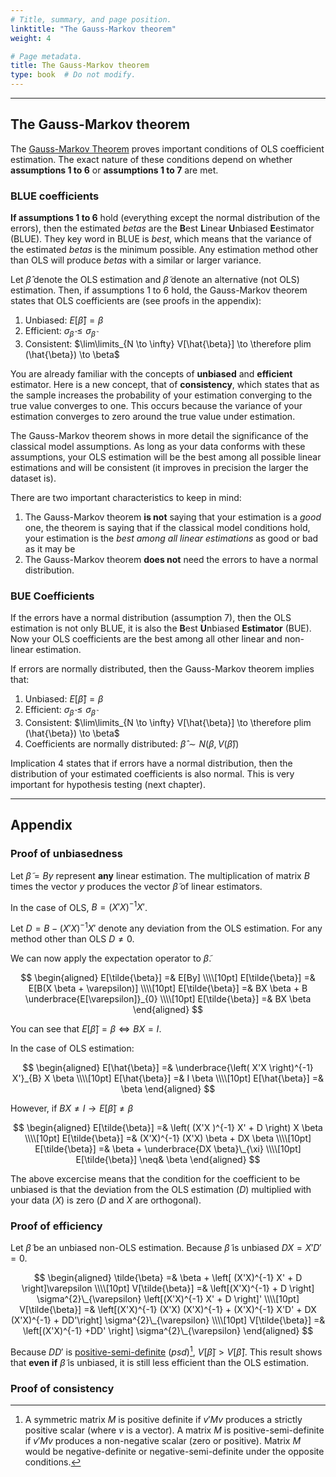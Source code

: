 ```yaml
---
# Title, summary, and page position.
linktitle: "The Gauss-Markov theorem"
weight: 4

# Page metadata.
title: The Gauss-Markov theorem
type: book  # Do not modify.
---
```




---

## The Gauss-Markov theorem

The [Gauss-Markov Theorem](https://en.wikipedia.org/wiki/Gauss%E2%80%93Markov_theorem#Remarks_on_the_proof) proves important conditions of OLS coefficient estimation. The exact nature of these conditions depend on whether **assumptions 1 to 6** or **assumptions 1 to 7** are met.

### BLUE coefficients

**If assumptions 1 to 6** hold (everything except the normal distribution of the errors), then the estimated $betas$ are the **B**est **L**inear **U**nbiased **E**estimator (BLUE). They key word in BLUE is *best*, which means that the variance of the estimated $betas$ is the minimum possible. Any estimation method other than OLS will produce $betas$ with a similar or larger variance.

Let $\hat{\beta}$ denote the OLS estimation and $\tilde{\beta}$ denote an alternative (not OLS) estimation. Then, if assumptions 1 to 6 hold, the Gauss-Markov theorem states that OLS coefficients are (see proofs in the appendix):

1. Unbiased: $E[\hat{\beta}] = \beta$
2. Efficient: $\sigma_{\hat{\beta}} \leq \sigma_{\tilde{\beta}}$
3. Consistent: $\lim\limits_{N \to \infty} V[\hat{\beta}] \to \therefore plim (\hat{\beta}) \to \beta$

You are already familiar with the concepts of **unbiased** and **efficient** estimator. Here is a new concept, that of **consistency**, which states that as the sample increases the probability of your estimation converging to the true value converges to one. This occurs because the variance of your estimation converges to zero around the true value under estimation.

The Gauss-Markov theorem shows in more detail the significance of the classical model assumptions. As long as your data conforms with these assumptions, your OLS estimation will be the best among all possible linear estimations and will be consistent (it improves in precision the larger the dataset is).

There are two important characteristics to keep in mind:
1. The Gauss-Markov theorem **is not** saying that your estimation is a *good* one, the theorem is saying that if the classical model conditions hold, your estimation is the *best among all linear estimations* as good or bad as it may be
2. The Gauss-Markov theorem **does not** need the errors to have a normal distribution.

### BUE Coefficients

If the errors have a normal distribution (assumption 7), then the OLS estimation is not only BLUE, it is also the **B**est **U**nbiased **Estimator** (BUE). Now your OLS coefficients are the best among all other linear and non-linear estimation.

If errors are normally distributed, then the Gauss-Markov theorem implies that:

1. Unbiased: $E[\hat{\beta}] = \beta$
2. Efficient: $\sigma_{\hat{\beta}} \leq \sigma_{\tilde{\beta}}$
3. Consistent: $\lim\limits_{N \to \infty} V[\hat{\beta}] \to \therefore plim (\hat{\beta}) \to \beta$
4. Coefficients are normally distributed: $\hat{\beta} \sim N\left(\beta, V(\hat{\beta})\right)$

Implication 4 states that if errors have a normal distribution, then the distribution of your estimated coefficients is also normal. This is very important for hypothesis testing (next chapter).

---

## Appendix

### Proof of unbiasedness

Let $\tilde{\beta} = By$ represent **any** linear estimation. The multiplication of matrix $B$ times the vector $y$ produces the vector $\tilde{\beta}$ of linear estimators.

In the case of OLS, $B = \left( X'X \right)^{-1} X'$.

Let $D = B - \left(X'X \right)^{-1} X'$ denote any deviation from the OLS estimation. For any method other than OLS $D \neq0$.

We can now apply the expectation operator to $\tilde{\beta}$.

$$
\begin{aligned}
E[\tilde{\beta}] =& E[By] \\\\[10pt]
E[\tilde{\beta}] =& E[B(X \beta + \varepsilon)] \\\\[10pt]
E[\tilde{\beta}] =& BX \beta + B \underbrace{E[\varepsilon]}_{0} \\\\[10pt]
E[\tilde{\beta}] =& BX \beta
\end{aligned}
$$

You can see that $E[\tilde{\beta}] = \beta \iff BX = I$.

In the case of OLS estimation:

$$
\begin{aligned}
E[\hat{\beta}] =& \underbrace{\left( X'X \right)^{-1} X'}_{B} X \beta \\\\[10pt]
E[\hat{\beta}] =& I \beta \\\\[10pt]
E[\hat{\beta}] =& \beta
\end{aligned}
$$

However, if $BX \neq I \to E[\tilde{\beta}] \neq \beta$

$$
\begin{aligned}
E[\tilde{\beta}] =& \left( (X'X )^{-1} X' + D \right) X \beta \\\\[10pt]
E[\tilde{\beta}] =& (X'X)^{-1} (X'X) \beta + DX \beta \\\\[10pt]
E[\tilde{\beta}] =& \beta + \underbrace{DX \beta}\_{\xi} \\\\[10pt]
E[\tilde{\beta}] \neq& \beta
\end{aligned}
$$

The above excercise means that the condition for the coefficient to be unbiased is that the deviation from the OLS estimation $(D)$ multiplied with your data $(X)$ is zero ($D$ and $X$ are orthogonal).

### Proof of efficiency

Let $\tilde{\beta}$ be an unbiased non-OLS estimation. Because $\tilde{\beta}$ is unbiased $DX=X'D'=0$.

$$
\begin{aligned}
\tilde{\beta} =& \beta + \left[ (X'X)^{-1} X' + D \right]\varepsilon \\\\[10pt]
V[\tilde{\beta}] =& \left[(X'X)^{-1} + D \right] \sigma^{2}\_{\varepsilon} \left[(X'X)^{-1} X' + D \right]' \\\\[10pt]
V[\tilde{\beta}] =& \left[(X'X)^{-1} (X'X) (X'X)^{-1} + (X'X)^{-1} X'D' + DX (X'X)^{-1} + DD'\right] \sigma^{2}\_{\varepsilon} \\\\[10pt]
V[\tilde{\beta}] =& \left[(X'X)^{-1} +DD' \right] \sigma^{2}\_{\varepsilon}
\end{aligned}
$$

Because $DD'$ is [positive-semi-definite](https://en.wikipedia.org/wiki/Definite_symmetric_matrix) ($psd$)[^1], $V[\tilde{\beta}] > V[\hat{\beta}]$. This result shows that **even if** $\tilde{\beta}$ is unbiased, it is still less efficient than the OLS estimation. 

### Proof of consistency




<!-- FOOTNOTES -->
[^1]: A symmetric matrix $M$ is positive definite if $v'Mv$ produces a strictly positive scalar (where $v$ is a vector). A matrix $M$ is positive-semi-definite if $v'Mv$ produces a non-negative scalar (zero or positive). Matrix $M$ would be negative-definite or negative-semi-definite under the opposite conditions.